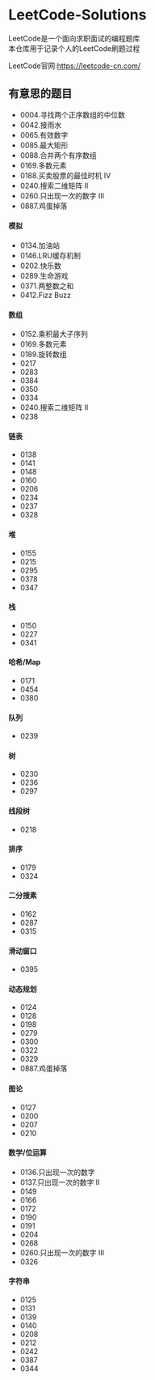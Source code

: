 # LeetCode-Solutions
LeetCode是一个面向求职面试的编程题库  
本仓库用于记录个人的LeetCode刷题过程  

LeetCode官网:https://leetcode-cn.com/

## 有意思的题目
+ 0004.寻找两个正序数组的中位数
+ 0042.接雨水
+ 0065.有效数字
+ 0085.最大矩形
+ 0088.合并两个有序数组
+ 0169.多数元素
+ 0188.买卖股票的最佳时机 IV
+ 0240.搜索二维矩阵 II
+ 0260.只出现一次的数字 III
+ 0887.鸡蛋掉落


#### 模拟
+ 0134.加油站
+ 0146.LRU缓存机制
+ 0202.快乐数
+ 0289.生命游戏
+ 0371.两整数之和
+ 0412.Fizz Buzz
#### 数组
+ 0152.乘积最大子序列
+ 0169.多数元素
+ 0189.旋转数组
+ 0217
+ 0283
+ 0384
+ 0350
+ 0334
+ 0240.搜索二维矩阵 II
+ 0238
#### 链表
+ 0138
+ 0141
+ 0148
+ 0160
+ 0206
+ 0234
+ 0237
+ 0328
#### 堆
+ 0155
+ 0215
+ 0295
+ 0378
+ 0347
#### 栈
+ 0150
+ 0227
+ 0341
#### 哈希/Map
+ 0171
+ 0454
+ 0380
#### 队列
+ 0239
#### 树
+ 0230
+ 0236
+ 0297
#### 线段树
+ 0218
#### 排序
+ 0179
+ 0324
#### 二分搜素
+ 0162
+ 0287
+ 0315
#### 滑动窗口
+ 0395
#### 动态规划
+ 0124
+ 0128
+ 0198
+ 0279
+ 0300
+ 0322
+ 0329
+ 0887.鸡蛋掉落
#### 图论
+ 0127
+ 0200
+ 0207
+ 0210
#### 数学/位运算
+ 0136.只出现一次的数字
+ 0137.只出现一次的数字 II
+ 0149
+ 0166
+ 0172
+ 0190
+ 0191
+ 0204
+ 0268
+ 0260.只出现一次的数字 III
+ 0326
#### 字符串
+ 0125
+ 0131
+ 0139
+ 0140
+ 0208
+ 0212
+ 0242
+ 0387
+ 0344